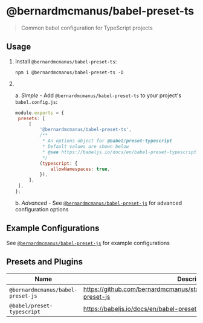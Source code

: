 # @bernardmcmanus/babel-preset-ts

> Common babel configuration for TypeScript projects

## Usage

1. Install `@bernardmcmanus/babel-preset-ts`:

   ```
   npm i @bernardmcmanus/babel-preset-ts -D
   ```

2. <br/>

   a. _Simple_ - Add `@bernardmcmanus/babel-preset-ts` to your project's `babel.config.js`:

   ```js
   module.exports = {
   	presets: [
   		[
   			'@bernardmcmanus/babel-preset-ts',
   			/**
   			 * An options object for @babel/preset-typescript
   			 * Default values are shown below
   			 * @see https://babeljs.io/docs/en/babel-preset-typescript#options
   			 */
   			(typescript: {
   				allowNamespaces: true,
   			}),
   		],
   	],
   };
   ```

   b. _Advanced_ - See [`@bernardmcmanus/babel-preset-js`](https://github.com/bernardmcmanus/standards/tree/master/packages/babel-preset-js#usage) for advanced configuration options

## Example Configurations

See [`@bernardmcmanus/babel-preset-js`](https://github.com/bernardmcmanus/standards/tree/master/packages/babel-preset-js#example-configurations) for example configurations

## Presets and Plugins

| Name                              | Description                                                                      |
| --------------------------------- | -------------------------------------------------------------------------------- |
| `@bernardmcmanus/babel-preset-js` | https://github.com/bernardmcmanus/standards/tree/master/packages/babel-preset-js |
| `@babel/preset-typescript`        | https://babeljs.io/docs/en/babel-preset-typescript                               |
